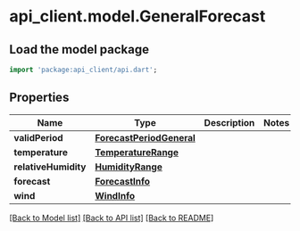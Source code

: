 # api_client.model.GeneralForecast

## Load the model package
```dart
import 'package:api_client/api.dart';
```

## Properties
Name | Type | Description | Notes
------------ | ------------- | ------------- | -------------
**validPeriod** | [**ForecastPeriodGeneral**](ForecastPeriodGeneral.md) |  | 
**temperature** | [**TemperatureRange**](TemperatureRange.md) |  | 
**relativeHumidity** | [**HumidityRange**](HumidityRange.md) |  | 
**forecast** | [**ForecastInfo**](ForecastInfo.md) |  | 
**wind** | [**WindInfo**](WindInfo.md) |  | 

[[Back to Model list]](../README.md#documentation-for-models) [[Back to API list]](../README.md#documentation-for-api-endpoints) [[Back to README]](../README.md)


